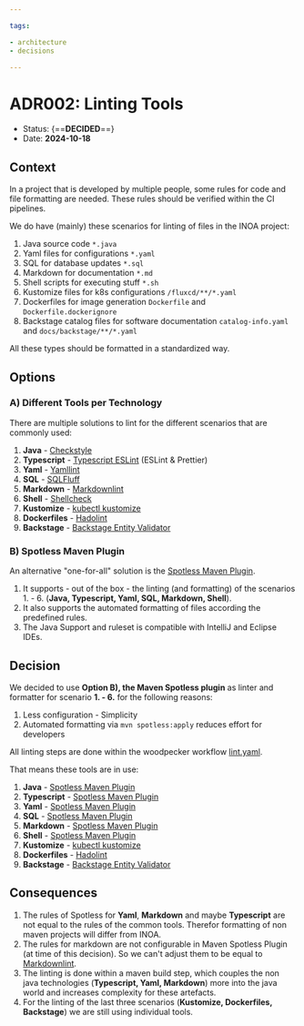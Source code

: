 ```yaml
---

tags:

- architecture
- decisions

---
```


# ADR002: Linting Tools

- Status: {==__DECIDED__==}
- Date: __2024-10-18__

## Context

In a project that is developed by multiple people, some rules for code and file formatting are needed.
These rules should be verified within the CI pipelines.

We do have (mainly) these scenarios for linting of files in the INOA project:

1. Java source code `*.java`
2. Yaml files for configurations `*.yaml`
3. SQL for database updates `*.sql`
4. Markdown for documentation `*.md`
5. Shell scripts for executing stuff `*.sh`
6. Kustomize files for k8s configurations `/fluxcd/**/*.yaml`
7. Dockerfiles for image generation `Dockerfile` and `Dockerfile.dockerignore`
8. Backstage catalog files for software documentation `catalog-info.yaml` and `docs/backstage/**/*.yaml`

All these types should be formatted in a standardized way.

## Options

### A) Different Tools per Technology

There are multiple solutions to lint for the different scenarios that are commonly used:

1. **Java** - [Checkstyle](https://checkstyle.sourceforge.io/)
2. **Typescript** - [Typescript ESLint](https://typescript-eslint.io/) (ESLint & Prettier)
3. **Yaml** - [Yamllint](https://www.yamllint.com/)
4. **SQL** - [SQLFluff](https://sqlfluff.com/)
5. **Markdown** - [Markdownlint](https://github.com/DavidAnson/markdownlint)
6. **Shell** - [Shellcheck](https://www.shellcheck.net/)
7. **Kustomize** - [kubectl kustomize](https://kubernetes.io/docs/reference/kubectl/generated/kubectl_kustomize/)
8. **Dockerfiles** - [Hadolint](https://github.com/hadolint/hadolint)
9. **Backstage** - [Backstage Entity Validator](https://github.com/RoadieHQ/backstage-entity-validator)

### B) Spotless Maven Plugin

An alternative "one-for-all" solution is the [Spotless Maven Plugin](https://github.com/diffplug/spotless/tree/main/plugin-maven).

1. It supports - out of the box - the linting (and formatting) of the scenarios 1. - 6. (**Java, Typescript, Yaml, SQL, Markdown, Shell**).
2. It also supports the automated formatting of files according the predefined rules.
3. The Java Support and ruleset is compatible with IntelliJ and Eclipse IDEs.

## Decision

We decided to use **Option B), the Maven Spotless plugin** as linter and formatter for scenario **1. - 6.** for the following reasons:

1. Less configuration - Simplicity
2. Automated formatting via `mvn spotless:apply` reduces effort for developers

All linting steps are done within the woodpecker workflow [lint.yaml](../../../../.woodpecker/lint.yaml).

That means these tools are in use:

1. **Java** - [Spotless Maven Plugin](https://github.com/diffplug/spotless/tree/main/plugin-maven)
2. **Typescript** - [Spotless Maven Plugin](https://github.com/diffplug/spotless/tree/main/plugin-maven)
3. **Yaml** - [Spotless Maven Plugin](https://github.com/diffplug/spotless/tree/main/plugin-maven)
4. **SQL** - [Spotless Maven Plugin](https://github.com/diffplug/spotless/tree/main/plugin-maven)
5. **Markdown** - [Spotless Maven Plugin](https://github.com/diffplug/spotless/tree/main/plugin-maven)
6. **Shell** - [Spotless Maven Plugin](https://github.com/diffplug/spotless/tree/main/plugin-maven)
7. **Kustomize** - [kubectl kustomize](https://kubernetes.io/docs/reference/kubectl/generated/kubectl_kustomize/)
8. **Dockerfiles** - [Hadolint](https://github.com/hadolint/hadolint)
9. **Backstage** - [Backstage Entity Validator](https://github.com/RoadieHQ/backstage-entity-validator)

## Consequences

1. The rules of Spotless for **Yaml**, **Markdown** and maybe **Typescript** are not equal to the rules of the common tools. Therefor formatting of non maven projects will differ from INOA.
2. The rules for markdown are not configurable in Maven Spotless Plugin (at time of this decision). So we can't adjust them to be equal to [Markdownlint](https://github.com/DavidAnson/markdownlint).
3. The linting is done within a maven build step, which couples the non java technologies (**Typescript, Yaml, Markdown**) more into the java world and increases complexity for these artefacts.
4. For the linting of the last three scenarios (**Kustomize, Dockerfiles, Backstage**) we are still using individual tools.

